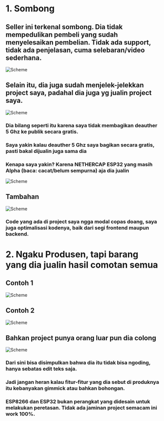 # 1. Sombong
## Seller ini terkenal sombong. Dia tidak mempedulikan pembeli yang sudah menyelesaikan pembelian. Tidak ada support, tidak ada penjelasan, cuma selebaran/video sederhana.
![Scheme](images/shopee3.jpg)<br>
## Selain itu, dia juga sudah menjelek-jelekkan project saya, padahal dia juga yg jualin project saya.
![Scheme](images/2_2.jpg)<br>

### Dia bilang seperti itu karena saya tidak membagikan deauther 5 Ghz ke publik secara gratis.
### Saya yakin kalau deauther 5 Ghz saya bagikan secara gratis, pasti bakal dijualin juga sama dia
### Kenapa saya yakin? Karena NETHERCAP ESP32 yang masih Alpha (baca: cacat/belum sempurna) aja dia jualin
![Scheme](images/2_3.jpg)<br>

## Tambahan
![Scheme](images/2_1.jpg)<br>
### Code yang ada di project saya ngga modal copas doang, saya juga optimalisasi kodenya, baik dari segi frontend maupun backend.

# 2. Ngaku Produsen, tapi barang yang dia jualin hasil comotan semua
## Contoh 1
![Scheme](images/3_1.jpg)<br>
## Contoh 2
![Scheme](images/3_2.jpg)<br>
## Bahkan project punya orang luar pun dia colong
![Scheme](images/3_3.jpg)<br>
### Dari sini bisa disimpulkan bahwa dia itu tidak bisa ngoding, hanya sebatas edit teks saja.
### Jadi jangan heran kalau fitur-fitur yang dia sebut di produknya itu kebanyakan gimmick atau bahkan bohongan.
### ESP8266 dan ESP32 bukan perangkat yang didesain untuk melakukan peretasan. Tidak ada jaminan project semacam ini work 100%.
